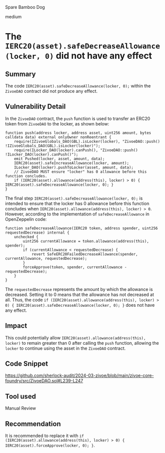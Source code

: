 Spare Bamboo Dog

medium

# The `IERC20(asset).safeDecreaseAllowance(locker, 0)` did not have any effect

## Summary
The code `IERC20(asset).safeDecreaseAllowance(locker, 0);` within the `ZivoeDAO` contract did not produce any effect.

## Vulnerability Detail
In the `ZivoeDAO` contract, the `push` function is used to transfer an ERC20 token from `ZivoeDAO` to the locker, as shown below:
```solidity
function push(address locker, address asset, uint256 amount, bytes calldata data) external onlyOwner nonReentrant {
    require(IZivoeGlobals_DAO(GBL).isLocker(locker), "ZivoeDAO::push() !IZivoeGlobals_DAO(GBL).isLocker(locker)");
    require(ILocker_DAO(locker).canPush(), "ZivoeDAO::push() !ILocker_DAO(locker).canPush()");
    emit Pushed(locker, asset, amount, data);
    IERC20(asset).safeIncreaseAllowance(locker, amount);
    ILocker_DAO(locker).pushToLocker(asset, amount, data);
    // ZivoeDAO MUST ensure "locker" has 0 allowance before this function concludes.
    if (IERC20(asset).allowance(address(this), locker) > 0) { IERC20(asset).safeDecreaseAllowance(locker, 0); }
}
```
The final step `IERC20(asset).safeDecreaseAllowance(locker, 0);` is intended to ensure that the locker has 0 allowance before this function concludes when `IERC20(asset).allowance(address(this), locker) > 0`. However, according to the implementation of `safeDecreaseAllowance` in OpenZeppelin code:

```solidity
function safeDecreaseAllowance(IERC20 token, address spender, uint256 requestedDecrease) internal {
    unchecked {
        uint256 currentAllowance = token.allowance(address(this), spender);
        if (currentAllowance < requestedDecrease) {
            revert SafeERC20FailedDecreaseAllowance(spender, currentAllowance, requestedDecrease);
        }
        forceApprove(token, spender, currentAllowance - requestedDecrease);
    }
}
```
The `requestedDecrease` represents the amount by which the allowance is decreased. Setting it to 0 means that the allowance has not decreased at all. Thus, the code `if (IERC20(asset).allowance(address(this), locker) > 0) { IERC20(asset).safeDecreaseAllowance(locker, 0); }` does not have any effect.


## Impact
This could potentially allow `IERC20(asset).allowance(address(this), locker)` to remain greater than 0 after calling the `push` function, allowing the `locker` to continue using the asset in the `ZivoeDAO` contract.

## Code Snippet
https://github.com/sherlock-audit/2024-03-zivoe/blob/main/zivoe-core-foundry/src/ZivoeDAO.sol#L239-L247

## Tool used

Manual Review

## Recommendation

It is recommended to replace it with `if (IERC20(asset).allowance(address(this), locker) > 0) { IERC20(asset).forceApprove(locker, 0); }`.

